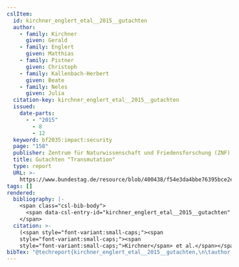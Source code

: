 ```yaml
---
cslItem:
  id: kirchner_englert_etal__2015__gutachten
  author:
    - family: Kirchner
      given: Gerald
    - family: Englert
      given: Matthias
    - family: Pistner
      given: Christoph
    - family: Kallenbach-Herbert
      given: Beate
    - family: Neles
      given: Julia
  citation-key: kirchner_englert_etal__2015__gutachten
  issued:
    date-parts:
      - - "2015"
        - 8
        - 12
  keyword: bf2035:impact:security
  page: "158"
  publisher: Zentrum für Naturwissenschaft und Friedensforschung (ZNF) und Öko-Institut
  title: Gutachten "Transmutation"
  type: report
  URL: >-
    https://www.bundestag.de/resource/blob/400438/f54e3da4bbe76395bce2e40721212379/kmat_48-data.pdf
tags: []
rendered:
  bibliography: |-
    <span class="csl-bib-body">
      <span data-csl-entry-id="kirchner_englert_etal__2015__gutachten" class="csl-entry"><span class='author-bib'>Kirchner, Englert, M., Pistner, C., Kallenbach-Herbert, B., &#38; Neles, J.</span>. <span class='date-bib'>(2015)</span>. <span class='title'><i><b><span style="font-style:normal;">Gutachten „Transmutation“</span></b></i></span> (S. 158). Zentrum für Naturwissenschaft und Friedensforschung (ZNF) und Öko-Institut. <span class='URL'><a href='https://www.bundestag.de/resource/blob/400438/f54e3da4bbe76395bce2e40721212379/kmat_48-data.pdf'>LINK</a></span></span>
    </span>
  citation: >-
    (<span style="font-variant:small-caps;"><span
    style="font-variant:small-caps;"><span
    style="font-variant:small-caps;">Kirchner</span> et al.</span></span>, 2015)
bibTex: "@techreport{kirchner_englert_etal__2015__gutachten,\n\tauthor = {Kirchner, Gerald and Englert, Matthias and Pistner, Christoph and Kallenbach-Herbert, Beate and Neles, Julia},\n\tyear = {2015},\n\tmonth = {aug 12},\n\tpages = {158},\n\tinstitution = {Zentrum f{\\\" u}r Naturwissenschaft und Friedensforschung (ZNF) und {\\\" O}ko-Institut},\n\ttitle = {Gutachten \"{Transmutation}\"},\n}\n\n"
---
```

